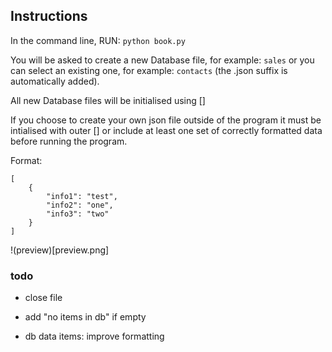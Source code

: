 ## Instructions

In the command line, RUN: `python book.py`

You will be asked to create a new Database file, for example: `sales` or you can select an existing one, for example: `contacts` (the .json suffix is automatically added).

All new Database files will be initialised using []

If you choose to create your own json file outside of the program it must be intialised with outer [] or include at least one set of correctly formatted data before running the program.

Format:
```
[
	{
		"info1": "test",
		"info2": "one",
		"info3": "two"
	}
]
```

!(preview)[preview.png]


### todo

- close file

- add "no items in db" if empty

- db data items: improve formatting

